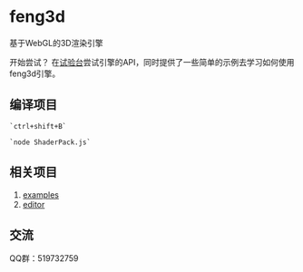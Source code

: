 # feng3d
基于WebGL的3D渲染引擎

开始尝试？ 在[试验台](http://feng3d.com/examples/index.html)尝试引擎的API，同时提供了一些简单的示例去学习如何使用feng3d引擎。

## 编译项目

    `ctrl+shift+B`

    `node ShaderPack.js`

## 相关项目

1. [examples](https://git.oschina.net/feng3d/examples.git)
1. [editor](https://git.oschina.net/feng3d/editor.git)

## 交流
QQ群：519732759